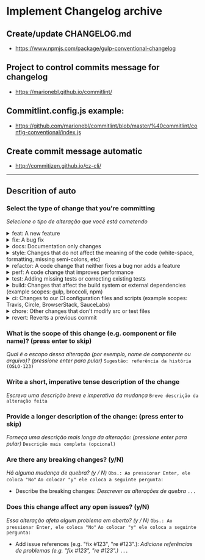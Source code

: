 # Implement Changelog archive

## Create/update CHANGELOG.md
 - https://www.npmjs.com/package/gulp-conventional-changelog

## Project to control commits message for changelog
 - https://marionebl.github.io/commitlint/

## Commitlint.config.js example:
 - https://github.com/marionebl/commitlint/blob/master/%40commitlint/config-conventional/index.js

## Create commit message automatic
 - http://commitizen.github.io/cz-cli/

----

## Descrition of auto
 ### Select the type of change that you're committing
 _Selecione o tipo de alteração que você está cometendo_
 <details>
 <summary>feat: A new feature</summary>
  + Um novo recurso
 </details>
 <details>
 <summary>fix: A bug fix</summary>
  + Uma correção de bug
 </details>
 <details>
 <summary>docs: Documentation only changes</summary>
  + Muda apenas documentação
 </details>
 <details>
 <summary>style: Changes that do not affect the meaning of the code (white-space, formatting, missing semi-colons, etc)</summary>
  + Alterações que não afetam o significado do código (espaço em branco, formatação, ponto e vírgula ausente, etc)
 </details>
 <details>
 <summary>refactor: A code change that neither fixes a bug nor adds a feature</summary>
  + Uma alteração de código que não corrige um bug nem adiciona um recurso
 </details>
 <details>
 <summary>perf: A code change that improves performance</summary>
  + Uma mudança de código que melhora o desempenho
 </details>
 <details>
 <summary>test: Adding missing tests or correcting existing tests</summary>
  + Adicionando testes ausentes ou corrigindo testes existentes
 </details>
 <details>
 <summary>build: Changes that affect the build system or external dependencies (example scopes: gulp, broccoli, npm)</summary>
  + Alterações que afetam o sistema de construção ou dependências externas (escopos de exemplo: gulp, broccoli, npm)
 </details>
 <details>
 <summary>ci: Changes to our CI configuration files and scripts (example scopes: Travis, Circle, BrowserStack, SauceLabs)</summary>
  + Alterações em nossos arquivos e scripts de configuração de IC (escopos de exemplo: Travis, Circle, BrowserStack, SauceLabs)
 </details>
 <details>
 <summary>chore: Other changes that don't modify src or test files</summary>
  + Outras alterações que não modificam arquivos src ou de teste
 </details>
 <details>
 <summary>revert: Reverts a previous commit</summary>
  + Reverte um commit anterior
 </details>

### What is the scope of this change (e.g. component or file name)? (press enter to skip)
_Qual é o escopo dessa alteração (por exemplo, nome de componente ou arquivo)? (pressione enter para pular)_
    `Sugestão: referência da história (OSLO-123)`

### Write a short, imperative tense description of the change
_Escreva uma descrição breve e imperativa da mudança_
    `Breve descrição da alteração feita`

### Provide a longer description of the change: (press enter to skip)
_Forneça uma descrição mais longa da alteração: (pressione enter para pular)_
    `Descrição mais completa (opcional)`

### Are there any breaking changes? (y/N)
_Há alguma mudança de quebra? (y / N)_
`Obs.: Ao pressionar Enter, ele coloca "No"`
`Ao colocar "y" ele coloca a seguinte pergunta:`
 - Describe the breaking changes:
 _Descrever as alterações de quebra_
 `...`

### Does this change affect any open issues? (y/N)
_Essa alteração afeta algum problema em aberto? (y / N)_
`Obs.: Ao pressionar Enter, ele coloca "No"`
`Ao colocar "y" ele coloca a seguinte pergunta:`
 - Add issue references (e.g. "fix #123", "re #123".):
 _Adicione referências de problemas (e.g. "fix #123", "re #123".)_
 `...`

